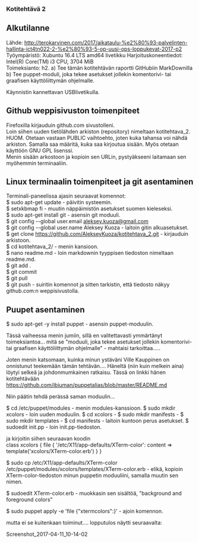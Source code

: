 ### Kotitehtävä 2 

## Alkutilanne  

Lähde: http://terokarvinen.com/2017/aikataulu-%e2%80%93-palvelinten-hallinta-ict4tn022-2-%e2%80%93-5-op-uusi-ops-loppukevat-2017-p2  
Työympäristö:  Xubuntu 16.4 LTS amd64 livetikku 
Harjoituskoneentiedot: Intel(R) Core(TM) i3 CPU, 3704 MiB  
Toimeksianto: 
h2. 
a) Tee tämän kotitehtävän raportti GitHubiin MarkDownilla
b) Tee puppet-moduli, joka tekee asetukset jollekin komentorivi- tai graafisen käyttöliittymän ohjelmalle.



Käynnistin kannettavan USBlivetikulla.  

## Github weppisivuston toimenpiteet

Firefoxilla kirjauduin github.com sivustolleni.  
Loin siihen uuden tietölähden arkiston (repository) nimeltaan kotitehtava_2.  
HUOM. Otetaan vastaan PUBLIC vaihtoehto, joten kuka tahansa voi nähdä 
arkiston. Samalla saa määritä, kuka saa kirjoutua sisään. Myös otetaan 
käyttöön GNU GPL lisenssi.   
Menin sisään arkostoon ja kopioin sen URLin, pystyäkseeni laitamaan sen 
myöhemmin terminaaliin.  

## Linux terminaalin toimenpiteet ja git asentaminen

Terminali-paneelissa ajasin seuraavat komennot:  
$ sudo apt-get update - päivitin systeemin.  
$ setxkbmap fi - muutin näppäimistön asetukset suomen kieleseksi.  
$ sudo apt-get install git - asensin git moduuli.  
$ git config --global user.email aleksey.kuoza@gmail.com  
$ git config --global user.name Aleksey Kuoza - laitoin gitin alkuasetukset.  
$ get clone https://github.com/AlekseyKuoza/kotitehtava_2.git - kirjauduin arkistoon.  
$ cd kotitehtava_2/ - menin kansioon.  
$ nano readme.md - loin markdownin tyyppisen tiedoston nimeltaan readme.md.  
$ git add .  
$ git commit  
$ git pull  
$ git push - suiritin komennot ja sitten tarkistin, että tiedosto näkyy github.com:n weppisivustolla.  

## Puupet asentaminen

$ sudo apt-get -y install puppet - asensin puppet-moduulin.  

Tässä vaiheessa menin jumiin, sillä en valitettavasti ymmärtänyt toimeksiantoa... mitä se "moduuli, joka tekee asetukset jollekin komentorivi- tai graafisen käyttöliittymän ohjelmalle" - mahtaisi tarkoittaa..... 

Joten menin katsomaan, kuinka minun ystäväni Ville Kauppinen on onnistunut teekemään tämän tehtävän.... Häneltä (niin kuin melkein aina) löytyi selkeä ja johdonmumkainen ratkaisu. Tässä on linkki hänen kotitehtävään https://github.com/ibiuman/puppetalias/blob/master/README.md   

Niin päätin tehdä perässä saman moduulin... 

$ cd /etc/puppet/modules - menin modules-kanssioon. 
$ sudo mkdir xcolors - loin uuden moduulin. 
$ cd xcolors - 
$ sudo mkdir manifests - 
$ sudo mkdir templates - 
$ cd manifests - laitoin kuntoon perus asetukset. 
$ sudoedit init.pp - loin init.pp-tiedoston. 

ja kirjoitin siihen seuraavan koodin  
class xcolors {
        file { '/etc/X11/app-defaults/XTerm-color':
                content => template('xcolors/XTerm-color.erb')
        }
}

$ sudo cp /etc/X11/app-defaults/XTerm-color /etc/puppet/modules/xcolors/templates/XTerm-color.erb  - elikä, kopioin XTerm-color-tiedoston minun puppetin moduuliini, samalla muutin sen nimen. 

$ sudoedit XTerm-color.erb - muokkasin sen sisältöä, "background and foreground colors" 

$ sudo puppet apply -e 'file {"xtermcolors":}' - ajoin komennon.

mutta ei se kuitenkaan toiminut.... lopputulos näytti seuraavalta:  

Screenshot_2017-04-11_10-14-02





